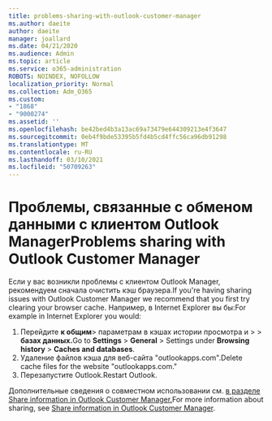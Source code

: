 ```yaml
---
title: problems-sharing-with-outlook-customer-manager
ms.author: daeite
author: daeite
manager: joallard
ms.date: 04/21/2020
ms.audience: Admin
ms.topic: article
ms.service: o365-administration
ROBOTS: NOINDEX, NOFOLLOW
localization_priority: Normal
ms.collection: Adm_O365
ms.custom:
- "1868"
- "9000274"
ms.assetid: ''
ms.openlocfilehash: be42bed4b3a13ac69a73479e644309213e4f3647
ms.sourcegitcommit: 0eb4f9bde53395b5fd4b5cd4ffc56ca96db91298
ms.translationtype: MT
ms.contentlocale: ru-RU
ms.lasthandoff: 03/10/2021
ms.locfileid: "50709263"
---
```

# <a name="problems-sharing-with-outlook-customer-manager"></a><span data-ttu-id="1ee0e-102">Проблемы, связанные с обменом данными с клиентом Outlook Manager</span><span class="sxs-lookup"><span data-stu-id="1ee0e-102">Problems sharing with Outlook Customer Manager</span></span>

<span data-ttu-id="1ee0e-103">Если у вас возникли проблемы с клиентом Outlook Manager, рекомендуем сначала очистить кэш браузера.</span><span class="sxs-lookup"><span data-stu-id="1ee0e-103">If you're having sharing issues with Outlook Customer Manager we recommend that you first try clearing your browser cache.</span></span> <span data-ttu-id="1ee0e-104">Например, в Internet Explorer вы бы:</span><span class="sxs-lookup"><span data-stu-id="1ee0e-104">For example in Internet Explorer you would:</span></span>

1. <span data-ttu-id="1ee0e-105">Перейдите **к общим**> параметрам в кэшах истории просмотра и  >     >  **базах данных.**</span><span class="sxs-lookup"><span data-stu-id="1ee0e-105">Go to **Settings** > **General** > Settings under **Browsing history** > **Caches and databases**.</span></span>
2. <span data-ttu-id="1ee0e-106">Удаление файлов кэша для веб-сайта "outlookapps.com".</span><span class="sxs-lookup"><span data-stu-id="1ee0e-106">Delete cache files for the website "outlookapps.com."</span></span>
3. <span data-ttu-id="1ee0e-107">Перезапустите Outlook.</span><span class="sxs-lookup"><span data-stu-id="1ee0e-107">Restart Outlook.</span></span>

<span data-ttu-id="1ee0e-108">Дополнительные сведения о совместном использовании см. [в разделе Share information in Outlook Customer Manager.](https://techcommunity.microsoft.com/t5/outlook-blog/sharing-how-to-keep-your-colleagues-in-the-loop/ba-p/35710)</span><span class="sxs-lookup"><span data-stu-id="1ee0e-108">For more information about sharing, see [Share information in Outlook Customer Manager](https://techcommunity.microsoft.com/t5/outlook-blog/sharing-how-to-keep-your-colleagues-in-the-loop/ba-p/35710).</span></span>